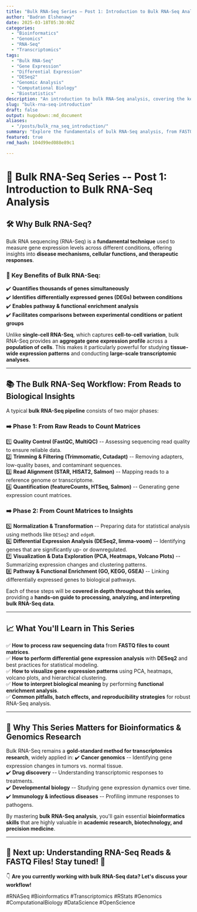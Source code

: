 ```yaml
---
title: "Bulk RNA-Seq Series – Post 1: Introduction to Bulk RNA-Seq Analysis"
author: "Badran Elshenawy"
date: 2025-03-18T05:30:00Z
categories:
  - "Bioinformatics"
  - "Genomics"
  - "RNA-Seq"
  - "Transcriptomics"
tags:
  - "Bulk RNA-Seq"
  - "Gene Expression"
  - "Differential Expression"
  - "DESeq2"
  - "Genomic Analysis"
  - "Computational Biology"
  - "Biostatistics"
description: "An introduction to bulk RNA-Seq analysis, covering the key steps from raw sequencing reads to biological insights. Learn about quality control, alignment, quantification, and differential expression analysis."
slug: "bulk-rna-seq-introduction"
draft: false
output: hugodown::md_document
aliases:
  - "/posts/bulk_rna_seq_introduction/"
summary: "Explore the fundamentals of bulk RNA-Seq analysis, from FASTQ files to differential gene expression. Learn about the tools and methods that drive transcriptomic research."
featured: true
rmd_hash: 104d99ed088e89c1

---
```


# 🔬 Bulk RNA-Seq Series -- Post 1: Introduction to Bulk RNA-Seq Analysis

## 🛠 Why Bulk RNA-Seq?

Bulk RNA sequencing (RNA-Seq) is a **fundamental technique** used to measure gene expression levels across different conditions, offering insights into **disease mechanisms, cellular functions, and therapeutic responses**.

### 🔹 Key Benefits of Bulk RNA-Seq:

✔️ **Quantifies thousands of genes simultaneously**  
✔️ **Identifies differentially expressed genes (DEGs) between conditions**  
✔️ **Enables pathway & functional enrichment analysis**  
✔️ **Facilitates comparisons between experimental conditions or patient groups**

Unlike **single-cell RNA-Seq**, which captures **cell-to-cell variation**, bulk RNA-Seq provides an **aggregate gene expression profile** across a **population of cells**. This makes it particularly powerful for studying **tissue-wide expression patterns** and conducting **large-scale transcriptomic analyses**.

------------------------------------------------------------------------

## 📚 The Bulk RNA-Seq Workflow: From Reads to Biological Insights

A typical **bulk RNA-Seq pipeline** consists of two major phases:

### **➡️ Phase 1: From Raw Reads to Count Matrices**

1️⃣ **Quality Control (FastQC, MultiQC)** -- Assessing sequencing read quality to ensure reliable data.  
2️⃣ **Trimming & Filtering (Trimmomatic, Cutadapt)** -- Removing adapters, low-quality bases, and contaminant sequences.  
3️⃣ **Read Alignment (STAR, HISAT2, Salmon)** -- Mapping reads to a reference genome or transcriptome.  
4️⃣ **Quantification (featureCounts, HTSeq, Salmon)** -- Generating gene expression count matrices.

### **➡️ Phase 2: From Count Matrices to Insights**

5️⃣ **Normalization & Transformation** -- Preparing data for statistical analysis using methods like `DESeq2` and `edgeR`.  
6️⃣ **Differential Expression Analysis (DESeq2, limma-voom)** -- Identifying genes that are significantly up- or downregulated.  
7️⃣ **Visualization & Data Exploration (PCA, Heatmaps, Volcano Plots)** -- Summarizing expression changes and clustering patterns.  
8️⃣ **Pathway & Functional Enrichment (GO, KEGG, GSEA)** -- Linking differentially expressed genes to biological pathways.

Each of these steps will be **covered in depth throughout this series**, providing a **hands-on guide to processing, analyzing, and interpreting bulk RNA-Seq data**.

------------------------------------------------------------------------

## 📈 What You'll Learn in This Series

✅ **How to process raw sequencing data** from **FASTQ files to count matrices**.  
✅ **How to perform differential gene expression analysis** with **DESeq2** and best practices for statistical modeling.  
✅ **How to visualize gene expression patterns** using PCA, heatmaps, volcano plots, and hierarchical clustering.  
✅ **How to interpret biological meaning** by performing **functional enrichment analysis**.  
✅ **Common pitfalls, batch effects, and reproducibility strategies** for robust RNA-Seq analysis.

------------------------------------------------------------------------

## 🚀 Why This Series Matters for Bioinformatics & Genomics Research

Bulk RNA-Seq remains a **gold-standard method for transcriptomics research**, widely applied in: ✔️ **Cancer genomics** -- Identifying gene expression changes in tumors vs. normal tissue.  
✔️ **Drug discovery** -- Understanding transcriptomic responses to treatments.  
✔️ **Developmental biology** -- Studying gene expression dynamics over time.  
✔️ **Immunology & infectious diseases** -- Profiling immune responses to pathogens.

By mastering **bulk RNA-Seq analysis**, you'll gain essential **bioinformatics skills** that are highly valuable in **academic research, biotechnology, and precision medicine**.

------------------------------------------------------------------------

## 📌 Next up: Understanding RNA-Seq Reads & FASTQ Files! Stay tuned! 🚀

👇 **Are you currently working with bulk RNA-Seq data? Let's discuss your workflow!**

#RNASeq #Bioinformatics #Transcriptomics #RStats #Genomics #ComputationalBiology #DataScience #OpenScience

